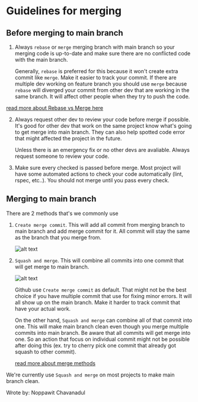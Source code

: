 # Guidelines for merging

## Before merging to main branch

1. Always `rebase` or `merge` merging branch with main branch so your merging code is up-to-date and make sure there are no conflicted code with the main branch.

    Generally, `rebase` is preferred for this because it won't create extra commit like `merge`. Make it easier to track your commit. 
    If there are multiple dev working on feature branch you should use `merge` because `rebase` will diverged your commit from other dev that are working in the same branch. It will affect other people when they try to push the code.

[read more about Rebase vs Merge here](https://www.atlassian.com/git/tutorials/merging-vs-rebasing)

2. Always request other dev to review your code before merge if possible. It's good for other dev that work on the same project know what's going to get merge into main branch. They can also help spotted code error that might affected the project in the future. 

    Unless there is an emergency fix or no other devs are avaliable. Always request someone to review your code. 

3. Make sure every checked is passed before merge. Most project will have some automated actions to check your code automatically (lint, rspec, etc..). You should not merge until you pass every check.

## Merging to main branch

There are 2 methods that's we commonly use

1. `Create merge commit`. This will add all commit from merging branch to main branch and add merge commit for it. All commit will stay the same as the branch that you merge from.

    ![alt text](https://docs.github.com/assets/cb-5402/mw-1440/images/help/pull_requests/standard-merge-commit-diagram.webp "merge commit")

2. `Squash and merge`. This will combine all commits into one commit that will get merge to main branch.

    ![alt text](https://docs.github.com/assets/cb-5742/mw-1440/images/help/pull_requests/commit-squashing-diagram.webp "squash merge")


    Github use `Create merge commit` as default. That might not be the best choice if you have multiple commit that use for fixing minor errors. It will all show up on the main branch. Make it harder to track commit that have your actual work. 

    On the other hand, `Squash and merge` can combine all of that commit into one. This will make main branch clean even though you merge multiple commits into main branch. 
    Be aware that all commits will get merge into one. So an action that focus on individual commit might not be possible after doing this (ex. try to cherry pick one commit that already got squash to other commit).

    [read more about merge methods](https://docs.github.com/en/repositories/configuring-branches-and-merges-in-your-repository/configuring-pull-request-merges/about-merge-methods-on-github)


We're currently use `Squash and merge` on most projects to make main branch clean.

Wrote by: Noppawit Chavanadul